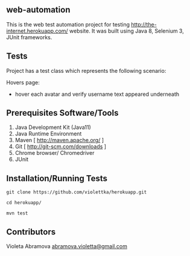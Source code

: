 ## web-automation

This is the web test automation project for testing http://the-internet.herokuapp.com/ website. It was built using Java 8, Selenium 3, JUnit frameworks.

## Tests

Project has a test class which represents the following scenario:
  
 Hovers page:
  * hover each avatar and verify username text appeared underneath


## Prerequisites Software/Tools

1. Java Development Kit (Java11)
2. Java Runtime Environment
3. Maven [ http://maven.apache.org/ ]
4. Git [ http://git-scm.com/downloads ]
5. Chrome browser/ Chromedriver
6. JUnit

## Installation/Running Tests

`git clone https://github.com/violettka/herokuapp.git`

`cd herokuapp/`

`mvn test`

## Contributors

Violeta Abramova abramova.violetta@gmail.com
